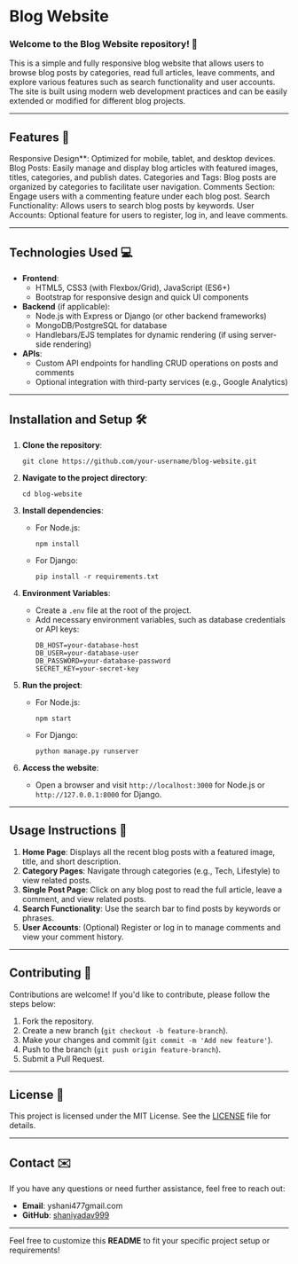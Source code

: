 
# Blog Website

### Welcome to the Blog Website repository! 📝

This is a simple and fully responsive blog website that allows users to browse blog posts by categories, read full articles, leave comments, and explore various features such as search functionality and user accounts. The site is built using modern web development practices and can be easily extended or modified for different blog projects.

---

## Features 🎯

Responsive Design**: Optimized for mobile, tablet, and desktop devices.
Blog Posts: Easily manage and display blog articles with featured images, titles, categories, and publish dates.
Categories and Tags: Blog posts are organized by categories to facilitate user navigation.
Comments Section: Engage users with a commenting feature under each blog post.
Search Functionality: Allows users to search blog posts by keywords.
User Accounts: Optional feature for users to register, log in, and leave comments.

---

## **Technologies Used** 💻

- **Frontend**:
  - HTML5, CSS3 (with Flexbox/Grid), JavaScript (ES6+)
  - Bootstrap for responsive design and quick UI components
- **Backend** (if applicable):
  - Node.js with Express or Django (or other backend frameworks)
  - MongoDB/PostgreSQL for database
  - Handlebars/EJS templates for dynamic rendering (if using server-side rendering)
- **APIs**:
  - Custom API endpoints for handling CRUD operations on posts and comments
  - Optional integration with third-party services (e.g., Google Analytics)
---

## **Installation and Setup** 🛠

1. **Clone the repository**:
   ```
   git clone https://github.com/your-username/blog-website.git
   ```
   
2. **Navigate to the project directory**:
   ```
   cd blog-website
   ```

3. **Install dependencies**:
   - For Node.js:
     ```
     npm install
     ```
   - For Django:
     ```
     pip install -r requirements.txt
     ```

4. **Environment Variables**:
   - Create a `.env` file at the root of the project.
   - Add necessary environment variables, such as database credentials or API keys:
     ```
     DB_HOST=your-database-host
     DB_USER=your-database-user
     DB_PASSWORD=your-database-password
     SECRET_KEY=your-secret-key
     ```

5. **Run the project**:
   - For Node.js:
     ```
     npm start
     ```
   - For Django:
     ```
     python manage.py runserver
     ```

6. **Access the website**:
   - Open a browser and visit `http://localhost:3000` for Node.js or `http://127.0.0.1:8000` for Django.

---

## **Usage Instructions** 🚀

1. **Home Page**: Displays all the recent blog posts with a featured image, title, and short description.
2. **Category Pages**: Navigate through categories (e.g., Tech, Lifestyle) to view related posts.
3. **Single Post Page**: Click on any blog post to read the full article, leave a comment, and view related posts.
4. **Search Functionality**: Use the search bar to find posts by keywords or phrases.
5. **User Accounts**: (Optional) Register or log in to manage comments and view your comment history.

---

## **Contributing** 🤝

Contributions are welcome! If you'd like to contribute, please follow the steps below:

1. Fork the repository.
2. Create a new branch (`git checkout -b feature-branch`).
3. Make your changes and commit (`git commit -m 'Add new feature'`).
4. Push to the branch (`git push origin feature-branch`).
5. Submit a Pull Request.

---

## **License** 📄

This project is licensed under the MIT License. See the [LICENSE](LICENSE) file for details.

---

## **Contact** ✉️

If you have any questions or need further assistance, feel free to reach out:

- **Email**: yshani477gmail.com
- **GitHub**: [shaniyadav999](https://github.com/your-username)

---

Feel free to customize this **README** to fit your specific project setup or requirements!

